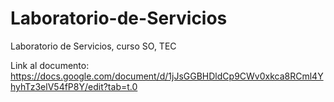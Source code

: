 # Laboratorio-de-Servicios
Laboratorio de Servicios, curso SO, TEC

Link al documento: https://docs.google.com/document/d/1jJsGGBHDldCp9CWv0xkca8RCml4YhyhTz3elV54fP8Y/edit?tab=t.0
